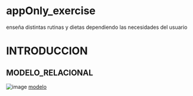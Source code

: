 # appOnly_exercise
enseña distintas rutinas y dietas dependiendo las necesidades del usuario
# INTRODUCCION

## MODELO_RELACIONAL
![image](https://github.com/elsagallegos/appOnly_exercise/assets/169268131/8e941fdb-ebc5-4a53-a0d7-33833fa101cf)
[modelo](modelo.jpg)
